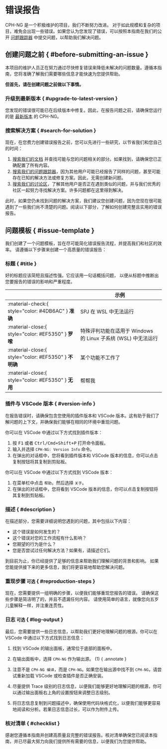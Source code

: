 # 错误报告

CPH-NG 是一个积极维护的项目，我们不断努力改进。
对于如此规模和复杂的项目，难免会出现一些错误。如果您认为您发现了错误，可以按照本指南在我们的公开 [问题跟踪器] 中提交问题，以帮助我们解决问题。

[问题跟踪器]:https://github.com/langningchen/cph-ng/issues

## 创建问题之前 { #before-submitting-an-issue }

本项目的维护人员正在努力通过尽快修复错误来降低未解决的问题数量。遵循本指南，您将准确了解我们需要哪些信息才能快速为您提供帮助。

**但首先，请在创建问题之前做以下事情。**

### 升级到最新版本 { #upgrade-to-latest-version }

您发现的错误很可能已在后续版本中修复。因此，在报告问题之前，请确保您运行的是 [最新版本] 的 CPH-NG。

### 搜索解决方案 { #search-for-solution }

现在，在您费力创建错误报告之前，您可以先进行一些研究，以节省我们和您自己的时间：
1. [搜索我们的文档] 并查找可能与您的问题相关的部分。如果找到，请确保您已正确配置了所有内容。
1. [搜索我们的问题跟踪器][问题跟踪器]，因为其他用户可能已经报告了同样的问题，甚至可能存在已知的解决方法或修复方案。因此，无需创建新问题。
2. [搜索我们的讨论区][讨论区]，了解其他用户是否正在遇到类似的问题，并与我们优秀的社区一起努力寻找解决方案。许多问题都在这里得到解决。

此时，如果您仍未找到问题的解决方案，我们建议您创建问题，因为您现在很可能遇到了一些我们尚不清楚的问题。阅读以下部分，了解如何创建完整且实用的错误报告。

[搜索我们的文档]:?q=
[讨论区]:https://github.com/langningchen/cph-ng/discussions
[最新版本]:https://github.com/langningchen/cph-ng/releases

## 问题模板 { #issue-template }

我们创建了一个问题模板，旨在尽可能简化错误报告流程，并提高我们和社区的效率。
请遵循以下步骤来创建一个高质量的错误报告：

### 标题 { #title }

好的标题应该简短且描述性强。它应该用一句话概括问题，
以便从标题中推断出您要报告的错误的影响和严重程度。

| <!-- --> | 示例 |
| -------- | -------- |
| :material-check:{ style="color: #4DB6AC" } **准确** | SPJ 在 WSL 中无法运行 |
| :material-close:{ style="color: #EF5350" } **罗嗦** | 特殊评判功能在适用于 Windows 的 Linux 子系统 (WSL) 中无法运行 |
| :material-close:{ style="color: #EF5350" } **不明确** | 某个功能不工作了 |
| :material-close:{ style="color: #EF5350" } **无用** | 帮帮我 |

### 插件与 VSCode 版本 { #version-info }

在报告错误时，请确保包含您使用的插件版本和 VSCode 版本。这有助于我们了解问题的上下文，并确保我们能够在相同的环境中重现问题。

你可以在 VSCode 中通过以下方式找到插件版本：
1. 按 <kbd>F1</kbd> 或者 <kbd>Ctrl/Cmd+Shift+P</kbd> 打开命令面板。
2. 输入并选择 `CPH-NG: Version Info` 命令。
3. 在弹出的对话框中，您将看到插件版本和 VSCode 版本的信息，你可以点击复制按钮将其复制到剪贴板。

你可以在 VSCode 中通过以下方式找到 VSCode 版本：
1. 在菜单栏中点击 `帮助`，然后选择 `关于`。
2. 在弹出的对话框中，您将看到 VSCode 版本的信息，你可以点击复制按钮将其复制到剪贴板。

### 描述 { #description }

在描述部分，您需要详细说明您遇到的问题，其中包括以下内容：
- 这个错误是如何发生的？
- 这个错误对您的工作流程有什么影响？
- 您期望的行为是什么？
- 您是否尝试过任何解决方法？如果有，请描述它们。

到目前为止，你已经提供了足够的信息来帮助我们理解问题的背景和影响。
如果您能提供接下来的更多信息，我们将更容易地帮助您解决问题。

### 重现步骤 <small>可选</small> { #reproduction-steps }

现在，您需要提供一组明确的步骤，以便我们能够重现您报告的错误。
请确保这些步骤是简洁明了的，并且不遗漏任何内容。
请使用简单的语言，就像您向五岁儿童解释一样，并注重连贯性。

### 日志 <small>可选</small> { #log-output }

最后，您需要提供一些日志信息，以帮助我们更好地理解问题的根源。你可以在 VSCode 中通过以下方式找到日志信息：
1. 找到 VSCode 的输出面板，通常位于底部的面板中。
2. 在输出面板中，选择 `CPH-NG` 作为输出源。 (1)
{ .annotate }

  1. 注意不是 `CPH-NG 编译`，而是 `CPH-NG`。如果您在输出源中找不到 `CPH-NG`，请尝试重新加载 VSCode 或检查插件是否正确安装。

3. 尽量提供 Trace 级别的日志信息，以便我们能够更好地理解问题的根源，你可以通过输出面板右上角的设置按钮来调整日志级别。
4. 将日志信息复制到问题描述中，确保使用代码块格式化，以便我们能够更容易地阅读和分析。若果日志信息过长，可以作为附件上传。

### 核对清单 { #checklist }

感谢您遵循本指南并创建高质量且完整的错误报告。核对清单确保您已阅读本指南，并已尽最大努力向我们提供所有需要的信息，以便我们为您提供帮助。
